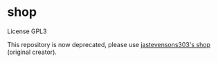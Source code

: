 # shop
License GPL3

This repository is now deprecated, please use [jastevensons303's shop](https://github.com/jastevenson303/shop) (original creator).
